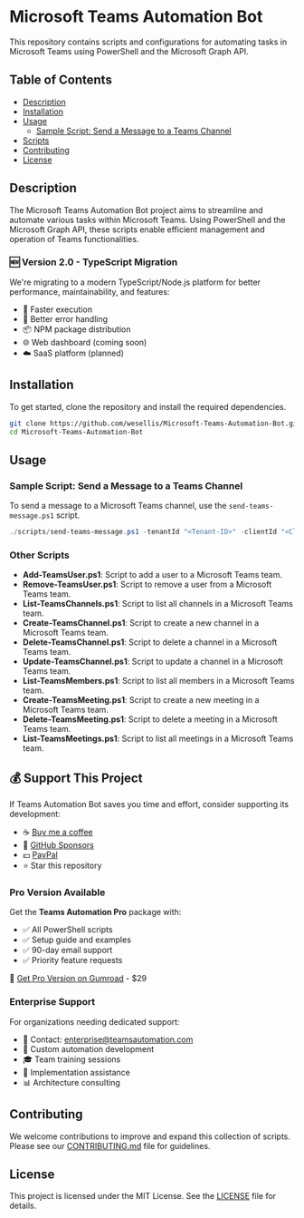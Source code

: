 # Microsoft Teams Automation Bot

This repository contains scripts and configurations for automating tasks in Microsoft Teams using PowerShell and the Microsoft Graph API.

## Table of Contents

- [Description](#description)
- [Installation](#installation)
- [Usage](#usage)
  - [Sample Script: Send a Message to a Teams Channel](#sample-script-send-a-message-to-a-teams-channel)
- [Scripts](#scripts)
- [Contributing](#contributing)
- [License](#license)

## Description

The Microsoft Teams Automation Bot project aims to streamline and automate various tasks within Microsoft Teams. Using PowerShell and the Microsoft Graph API, these scripts enable efficient management and operation of Teams functionalities.

### 🆕 Version 2.0 - TypeScript Migration
We're migrating to a modern TypeScript/Node.js platform for better performance, maintainability, and features:
- 🚀 Faster execution
- 🔄 Better error handling
- 📦 NPM package distribution
- 🌐 Web dashboard (coming soon)
- ☁️ SaaS platform (planned)

## Installation

To get started, clone the repository and install the required dependencies.

```bash
git clone https://github.com/wesellis/Microsoft-Teams-Automation-Bot.git
cd Microsoft-Teams-Automation-Bot
```

## Usage

### Sample Script: Send a Message to a Teams Channel

To send a message to a Microsoft Teams channel, use the `send-teams-message.ps1` script.

```powershell
./scripts/send-teams-message.ps1 -tenantId "<Tenant-ID>" -clientId "<Client-ID>" -clientSecret "<Client-Secret>" -channelId "<Channel-ID>" -message "Hello, Teams!"
```

### Other Scripts

- **Add-TeamsUser.ps1**: Script to add a user to a Microsoft Teams team.
- **Remove-TeamsUser.ps1**: Script to remove a user from a Microsoft Teams team.
- **List-TeamsChannels.ps1**: Script to list all channels in a Microsoft Teams team.
- **Create-TeamsChannel.ps1**: Script to create a new channel in a Microsoft Teams team.
- **Delete-TeamsChannel.ps1**: Script to delete a channel in a Microsoft Teams team.
- **Update-TeamsChannel.ps1**: Script to update a channel in a Microsoft Teams team.
- **List-TeamsMembers.ps1**: Script to list all members in a Microsoft Teams team.
- **Create-TeamsMeeting.ps1**: Script to create a new meeting in a Microsoft Teams team.
- **Delete-TeamsMeeting.ps1**: Script to delete a meeting in a Microsoft Teams team.
- **List-TeamsMeetings.ps1**: Script to list all meetings in a Microsoft Teams team.

## 💰 Support This Project

If Teams Automation Bot saves you time and effort, consider supporting its development:

- ☕ [Buy me a coffee](https://buymeacoffee.com/wesellis)
- 💖 [GitHub Sponsors](https://github.com/sponsors/wesellis)  
- 💵 [PayPal](https://paypal.me/wesellis)
- ⭐ Star this repository

### Pro Version Available
Get the **Teams Automation Pro** package with:
- ✅ All PowerShell scripts
- ✅ Setup guide and examples
- ✅ 90-day email support
- ✅ Priority feature requests

🛒 [Get Pro Version on Gumroad](https://gumroad.com/l/teams-automation-pro) - $29

### Enterprise Support
For organizations needing dedicated support:
- 📧 Contact: enterprise@teamsautomation.com
- 🏢 Custom automation development
- 🎓 Team training sessions
- 🔧 Implementation assistance
- 📊 Architecture consulting

## Contributing

We welcome contributions to improve and expand this collection of scripts. Please see our [CONTRIBUTING.md](CONTRIBUTING.md) file for guidelines.

## License

This project is licensed under the MIT License. See the [LICENSE](LICENSE) file for details.